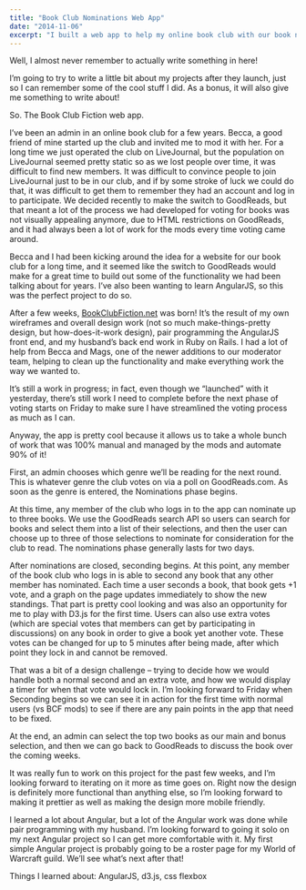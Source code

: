 ```yaml
---
title: "Book Club Nominations Web App"
date: "2014-11-06"
excerpt: "I built a web app to help my online book club with our book nomination and voting process."
---
```

Well, I almost never remember to actually write something in here!

I’m going to try to write a little bit about my projects after they launch, just so I can remember some of the cool stuff I did. As a bonus, it will also give me something to write about!

So. The Book Club Fiction web app.

I’ve been an admin in an online book club for a few years. Becca, a good friend of mine started up the club and invited me to mod it with her. For a long time we just operated the club on LiveJournal, but the population on LiveJournal seemed pretty static so as we lost people over time, it was difficult to find new members. It was difficult to convince people to join LiveJournal just to be in our club, and if by some stroke of luck we could do that, it was difficult to get them to remember they had an account and log in to participate. We decided recently to make the switch to GoodReads, but that meant a lot of the process we had developed for voting for books was not visually appealing anymore, due to HTML restrictions on GoodReads, and it had always been a lot of work for the mods every time voting came around.

Becca and I had been kicking around the idea for a website for our book club for a long time, and it seemed like the switch to GoodReads would make for a great time to build out some of the functionality we had been talking about for years. I’ve also been wanting to learn AngularJS, so this was the perfect project to do so.

After a few weeks, [BookClubFiction.net](https://www.bookclubfiction.net/) was born! It’s the result of my own wireframes and overall design work (not so much make-things-pretty design, but how-does-it-work design), pair programming the AngularJS front end, and my husband’s back end work in Ruby on Rails. I had a lot of help from Becca and Mags, one of the newer additions to our moderator team, helping to clean up the functionality and make everything work the way we wanted to.

It’s still a work in progress; in fact, even though we “launched” with it yesterday, there’s still work I need to complete before the next phase of voting starts on Friday to make sure I have streamlined the voting process as much as I can.

Anyway, the app is pretty cool because it allows us to take a whole bunch of work that was 100% manual and managed by the mods and automate 90% of it!

First, an admin chooses which genre we’ll be reading for the next round. This is whatever genre the club votes on via a poll on GoodReads.com. As soon as the genre is entered, the Nominations phase begins.

At this time, any member of the club who logs in to the app can nominate up to three books. We use the GoodReads search API so users can search for books and select them into a list of their selections, and then the user can choose up to three of those selections to nominate for consideration for the club to read. The nominations phase generally lasts for two days.

After nominations are closed, seconding begins. At this point, any member of the book club who logs in is able to second any book that any other member has nominated. Each time a user seconds a book, that book gets +1 vote, and a graph on the page updates immediately to show the new standings. That part is pretty cool looking and was also an opportunity for me to play with D3.js for the first time. Users can also use extra votes (which are special votes that members can get by participating in discussions) on any book in order to give a book yet another vote. These votes can be changed for up to 5 minutes after being made, after which point they lock in and cannot be removed.

That was a bit of a design challenge – trying to decide how we would handle both a normal second and an extra vote, and how we would display a timer for when that vote would lock in. I’m looking forward to Friday when Seconding begins so we can see it in action for the first time with normal users (vs BCF mods) to see if there are any pain points in the app that need to be fixed.

At the end, an admin can select the top two books as our main and bonus selection, and then we can go back to GoodReads to discuss the book over the coming weeks.

It was really fun to work on this project for the past few weeks, and I’m looking forward to iterating on it more as time goes on. Right now the design is definitely more functional than anything else, so I’m looking forward to making it prettier as well as making the design more mobile friendly.

I learned a lot about Angular, but a lot of the Angular work was done while pair programming with my husband. I’m looking forward to going it solo on my next Angular project so I can get more comfortable with it. My first simple Angular project is probably going to be a roster page for my World of Warcraft guild. We’ll see what’s next after that!

Things I learned about: AngularJS, d3.js, css flexbox
